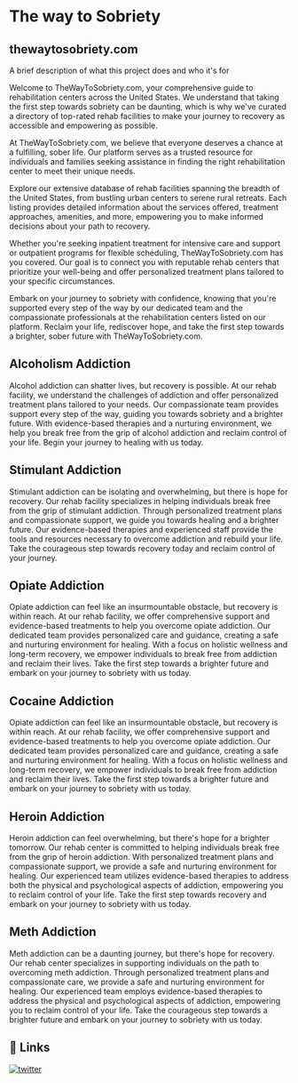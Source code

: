 



# The way to Sobriety
## thewaytosobriety.com

A brief description of what this project does and who it's for


Welcome to TheWayToSobriety.com, your comprehensive guide to rehabilitation centers across the United States. We understand that taking the first step towards sobriety can be daunting, which is why we've curated a directory of top-rated rehab facilities to make your journey to recovery as accessible and empowering as possible.

At TheWayToSobriety.com, we believe that everyone deserves a chance at a fulfilling, sober life. Our platform serves as a trusted resource for individuals and families seeking assistance in finding the right rehabilitation center to meet their unique needs.

Explore our extensive database of rehab facilities spanning the breadth of the United States, from bustling urban centers to serene rural retreats. Each listing provides detailed information about the services offered, treatment approaches, amenities, and more, empowering you to make informed decisions about your path to recovery.

Whether you're seeking inpatient treatment for intensive care and support or outpatient programs for flexible scheduling, TheWayToSobriety.com has you covered. Our goal is to connect you with reputable rehab centers that prioritize your well-being and offer personalized treatment plans tailored to your specific circumstances.

Embark on your journey to sobriety with confidence, knowing that you're supported every step of the way by our dedicated team and the compassionate professionals at the rehabilitation centers listed on our platform. Reclaim your life, rediscover hope, and take the first step towards a brighter, sober future with TheWayToSobriety.com.


## Alcoholism Addiction
Alcohol addiction can shatter lives, but recovery is possible. At our rehab facility, we understand the challenges of addiction and offer personalized treatment plans tailored to your needs. Our compassionate team provides support every step of the way, guiding you towards sobriety and a brighter future. With evidence-based therapies and a nurturing environment, we help you break free from the grip of alcohol addiction and reclaim control of your life. Begin your journey to healing with us today.


## Stimulant Addiction
Stimulant addiction can be isolating and overwhelming, but there is hope for recovery. Our rehab facility specializes in helping individuals break free from the grip of stimulant addiction. Through personalized treatment plans and compassionate support, we guide you towards healing and a brighter future. Our evidence-based therapies and experienced staff provide the tools and resources necessary to overcome addiction and rebuild your life. Take the courageous step towards recovery today and reclaim control of your journey.

## Opiate Addiction
Opiate addiction can feel like an insurmountable obstacle, but recovery is within reach. At our rehab facility, we offer comprehensive support and evidence-based treatments to help you overcome opiate addiction. Our dedicated team provides personalized care and guidance, creating a safe and nurturing environment for healing. With a focus on holistic wellness and long-term recovery, we empower individuals to break free from addiction and reclaim their lives. Take the first step towards a brighter future and embark on your journey to sobriety with us today.

## Cocaine Addiction
Opiate addiction can feel like an insurmountable obstacle, but recovery is within reach. At our rehab facility, we offer comprehensive support and evidence-based treatments to help you overcome opiate addiction. Our dedicated team provides personalized care and guidance, creating a safe and nurturing environment for healing. With a focus on holistic wellness and long-term recovery, we empower individuals to break free from addiction and reclaim their lives. Take the first step towards a brighter future and embark on your journey to sobriety with us today.

## Heroin Addiction
Heroin addiction can feel overwhelming, but there's hope for a brighter tomorrow. Our rehab center is committed to helping individuals break free from the grip of heroin addiction. With personalized treatment plans and compassionate support, we provide a safe and nurturing environment for healing. Our experienced team utilizes evidence-based therapies to address both the physical and psychological aspects of addiction, empowering you to reclaim control of your life. Take the first step towards recovery and embark on your journey to sobriety with us today.


## Meth Addiction
Meth addiction can be a daunting journey, but there's hope for recovery. Our rehab center specializes in supporting individuals on the path to overcoming meth addiction. Through personalized treatment plans and compassionate care, we provide a safe and nurturing environment for healing. Our experienced team employs evidence-based therapies to address the physical and psychological aspects of addiction, empowering you to reclaim control of your life. Take the courageous step towards a brighter future and embark on your journey to sobriety with us today.

## 🔗 Links

[![twitter](https://img.shields.io/badge/twitter-1DA1F2?style=for-the-badge&logo=twitter&logoColor=white)](https://x.com/WaytoSobriety)


